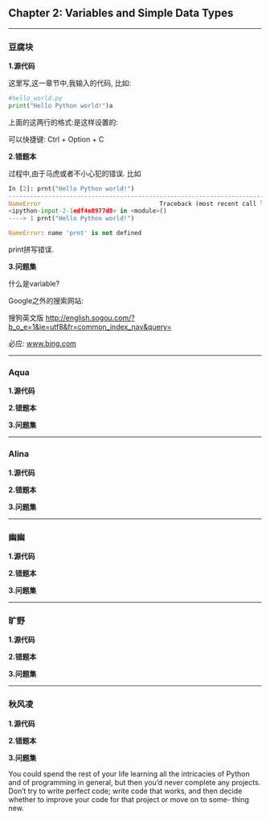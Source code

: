

## Chapter 2: Variables and Simple Data Types



------

### 豆腐块



**1.源代码**

这里写,这一章节中,我输入的代码, 比如:

```python
#hello_world.py
print("Hello Python world!")a
```

上面的这两行的格式:是这样设置的:

可以快捷键: Ctrl + Option + C

**2.错题本**

过程中,由于马虎或者不小心犯的错误. 比如

```python
In [2]: prnt("Hello Python world!")
---------------------------------------------------------------------------
NameError                                 Traceback (most recent call last)
<ipython-input-2-1edf4e8977d8> in <module>()
----> 1 prnt("Hello Python world!")

NameError: name 'prnt' is not defined

```

print拼写错误.



**3.问题集**

什么是variable?

Google之外的搜索网站:

搜狗英文版 http://english.sogou.com/?b_o_e=1&ie=utf8&fr=common_index_nav&query=

必应: www.bing.com





----

### Aqua







**1.源代码**





**2.错题本**





**3.问题集**





---

### Alina





**1.源代码**





**2.错题本**





**3.问题集**







----

### 幽幽





**1.源代码**





**2.错题本**





**3.问题集**





----

### 旷野



**1.源代码**





**2.错题本**





**3.问题集**







----

### 秋风凌





**1.源代码**





**2.错题本**





**3.问题集**





You could spend the rest of your life learning all the intricacies of Python and of programming in general, but then you’d never complete any projects. Don’t try to write perfect code; write code that works, and then decide whether to improve your code for that project or move on to some- thing new.